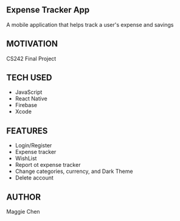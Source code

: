## Expense Tracker App
A mobile application that helps track a user's expense and savings

## MOTIVATION
CS242 Final Project

## TECH USED
- JavaScript
- React Native
- Firebase
- Xcode

## FEATURES
- Login/Register
- Expense tracker
- WishList
- Report ot expense tracker
- Change categories, currency, and Dark Theme
- Delete account

## AUTHOR
Maggie Chen
